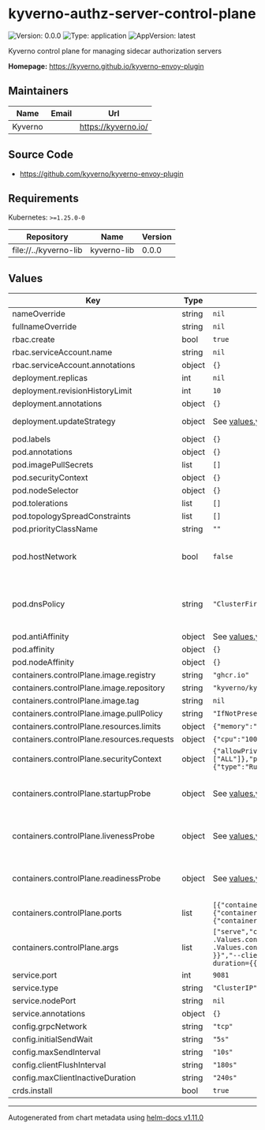 # kyverno-authz-server-control-plane

![Version: 0.0.0](https://img.shields.io/badge/Version-0.0.0-informational?style=flat-square) ![Type: application](https://img.shields.io/badge/Type-application-informational?style=flat-square) ![AppVersion: latest](https://img.shields.io/badge/AppVersion-latest-informational?style=flat-square)

Kyverno control plane for managing sidecar authorization servers

**Homepage:** <https://kyverno.github.io/kyverno-envoy-plugin>

## Maintainers

| Name | Email | Url |
| ---- | ------ | --- |
| Kyverno |  | <https://kyverno.io/> |

## Source Code

* <https://github.com/kyverno/kyverno-envoy-plugin>

## Requirements

Kubernetes: `>=1.25.0-0`

| Repository | Name | Version |
|------------|------|---------|
| file://../kyverno-lib | kyverno-lib | 0.0.0 |

## Values

| Key | Type | Default | Description |
|-----|------|---------|-------------|
| nameOverride | string | `nil` | Override the name of the chart |
| fullnameOverride | string | `nil` | Override the expanded name of the chart |
| rbac.create | bool | `true` | Create RBAC resources |
| rbac.serviceAccount.name | string | `nil` | The ServiceAccount name |
| rbac.serviceAccount.annotations | object | `{}` | Annotations for the ServiceAccount |
| deployment.replicas | int | `nil` | Desired number of pods |
| deployment.revisionHistoryLimit | int | `10` | The number of revisions to keep |
| deployment.annotations | object | `{}` | Deployment annotations. |
| deployment.updateStrategy | object | See [values.yaml](values.yaml) | Deployment update strategy. Ref: https://kubernetes.io/docs/concepts/workloads/controllers/deployment/#strategy |
| pod.labels | object | `{}` | Additional labels to add to each pod |
| pod.annotations | object | `{}` | Additional annotations to add to each pod |
| pod.imagePullSecrets | list | `[]` | Image pull secrets |
| pod.securityContext | object | `{}` | Security context |
| pod.nodeSelector | object | `{}` | Node labels for pod assignment |
| pod.tolerations | list | `[]` | List of node taints to tolerate |
| pod.topologySpreadConstraints | list | `[]` | Topology spread constraints. |
| pod.priorityClassName | string | `""` | Optional priority class |
| pod.hostNetwork | bool | `false` | Change `hostNetwork` to `true` when you want the pod to share its host's network namespace. Useful for situations like when you end up dealing with a custom CNI over Amazon EKS. Update the `dnsPolicy` accordingly as well to suit the host network mode. |
| pod.dnsPolicy | string | `"ClusterFirst"` | `dnsPolicy` determines the manner in which DNS resolution happens in the cluster. In case of `hostNetwork: true`, usually, the `dnsPolicy` is suitable to be `ClusterFirstWithHostNet`. For further reference: https://kubernetes.io/docs/concepts/services-networking/dns-pod-service/#pod-s-dns-policy. |
| pod.antiAffinity | object | See [values.yaml](values.yaml) | Pod anti affinity constraints. |
| pod.affinity | object | `{}` | Pod affinity constraints. |
| pod.nodeAffinity | object | `{}` | Node affinity constraints. |
| containers.controlPlane.image.registry | string | `"ghcr.io"` | Image registry |
| containers.controlPlane.image.repository | string | `"kyverno/kyverno-envoy-plugin"` | Image repository |
| containers.controlPlane.image.tag | string | `nil` | Image tag Defaults to appVersion in Chart.yaml if omitted |
| containers.controlPlane.image.pullPolicy | string | `"IfNotPresent"` | Image pull policy |
| containers.controlPlane.resources.limits | object | `{"memory":"384Mi"}` | Pod resource limits |
| containers.controlPlane.resources.requests | object | `{"cpu":"100m","memory":"128Mi"}` | Pod resource requests |
| containers.controlPlane.securityContext | object | `{"allowPrivilegeEscalation":false,"capabilities":{"drop":["ALL"]},"privileged":false,"readOnlyRootFilesystem":true,"runAsNonRoot":true,"seccompProfile":{"type":"RuntimeDefault"}}` | Container security context |
| containers.controlPlane.startupProbe | object | See [values.yaml](values.yaml) | Startup probe. The block is directly forwarded into the deployment, so you can use whatever startupProbes configuration you want. ref: https://kubernetes.io/docs/tasks/configure-pod-container/configure-liveness-readiness-probes/ |
| containers.controlPlane.livenessProbe | object | See [values.yaml](values.yaml) | Liveness probe. The block is directly forwarded into the deployment, so you can use whatever livenessProbe configuration you want. ref: https://kubernetes.io/docs/tasks/configure-pod-container/configure-liveness-readiness-probes/ |
| containers.controlPlane.readinessProbe | object | See [values.yaml](values.yaml) | Readiness Probe. The block is directly forwarded into the deployment, so you can use whatever readinessProbe configuration you want. ref: https://kubernetes.io/docs/tasks/configure-pod-container/configure-liveness-readiness-probes/ |
| containers.controlPlane.ports | list | `[{"containerPort":9080,"name":"http","protocol":"TCP"},{"containerPort":9081,"name":"grpc","protocol":"TCP"},{"containerPort":9082,"name":"metrics","protocol":"TCP"}]` | Container ports. |
| containers.controlPlane.args | list | `["serve","control-plane","--probes-address=:9080","--grpc-address=:9081","--grpc-network={{ .Values.config.grpcNetwork }}","--metrics-address=:9082","--initial-send-wait={{ .Values.config.initialSendWait }}","--max-send-interval={{ .Values.config.maxSendInterval }}","--client-flush-interval={{ .Values.config.clientFlushInterval }}","--max-client-inactive-duration={{ .Values.config.maxClientInactiveDuration }}"]` | Container args. |
| service.port | int | `9081` | Service port. |
| service.type | string | `"ClusterIP"` | Service type. |
| service.nodePort | string | `nil` | Service node port. Only used if `type` is `NodePort`. |
| service.annotations | object | `{}` | Service annotations. |
| config.grpcNetwork | string | `"tcp"` | GRPC network type (tcp, unix, etc.) |
| config.initialSendWait | string | `"5s"` | Duration to wait before retrying a send to a client |
| config.maxSendInterval | string | `"10s"` | Duration to wait before stopping attempts of sending a policy to a client |
| config.clientFlushInterval | string | `"180s"` | Interval for how often to remove dead client connections |
| config.maxClientInactiveDuration | string | `"240s"` | Duration to wait before declaring a client as inactive |
| crds.install | bool | `true` |  |

----------------------------------------------
Autogenerated from chart metadata using [helm-docs v1.11.0](https://github.com/norwoodj/helm-docs/releases/v1.11.0)
